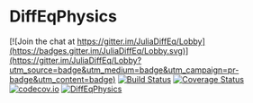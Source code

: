 # DiffEqPhysics

[![Join the chat at https://gitter.im/JuliaDiffEq/Lobby](https://badges.gitter.im/JuliaDiffEq/Lobby.svg)](https://gitter.im/JuliaDiffEq/Lobby?utm_source=badge&utm_medium=badge&utm_campaign=pr-badge&utm_content=badge)
[![Build Status](https://travis-ci.org/JuliaDiffEq/DiffEqPhysics.jl.svg?branch=master)](https://travis-ci.org/JuliaDiffEq/DiffEqPhysics.jl)
[![Coverage Status](https://coveralls.io/repos/ChrisRackauckas/DiffEqPhysics.jl/badge.svg?branch=master&service=github)](https://coveralls.io/github/ChrisRackauckas/DiffEqPhysics.jl?branch=master)
[![codecov.io](http://codecov.io/github/ChrisRackauckas/DiffEqPhysics.jl/coverage.svg?branch=master)](http://codecov.io/github/ChrisRackauckas/DiffEqPhysics.jl?branch=master)
[![DiffEqPhysics](http://pkg.julialang.org/badges/DiffEqPhysics_0.6.svg)](http://pkg.julialang.org/?pkg=DiffEqPhysics)
